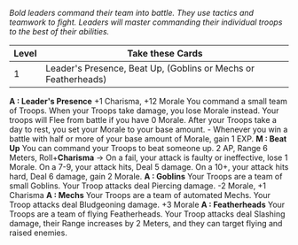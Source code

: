 *Bold leaders command their team into battle. They use tactics and teamwork to fight. Leaders will master commanding their individual troops to the best of their abilities.*

| Level | Take these Cards                                               |
| ----- | -------------------------------------------------------------- |
| 1     | Leader's Presence, Beat Up, (Goblins or Mechs or Featherheads) |
**A : Leader's Presence**
	+1 Charisma, +12 Morale
	You command a small team of Troops.
	When your Troops take damage, you lose Morale instead.
	Your troops will Flee from battle if you have 0 Morale.
	After your Troops take a day to rest, you set your Morale to your base amount.
	-
	Whenever you win a battle with half or more of your base amount of Morale, gain 1 EXP.
**M : Beat Up**
	You can command your Troops to beat someone up.
	2 AP, Range 6 Meters, Roll+**Charisma** ->
	On a fail, your attack is faulty or ineffective, lose 1 Morale.
	On a 7-9, your attack hits, Deal 5 damage.
	On a 10+, your attack hits hard, Deal 6 damage, gain 2 Morale.
**A : Goblins**
	Your Troops are a team of small Goblins.
	Your Troop attacks deal Piercing damage.
	-2 Morale, +1 Charisma
**A : Mechs**
	Your Troops are a team of automated Mechs.
	Your Troop attacks deal Bludgeoning damage.
	+3 Morale
**A : Featherheads**
	Your Troops are a team of flying Featherheads.
	Your Troop attacks deal Slashing damage, their Range increases by 2 Meters, and they can target flying and raised enemies.
